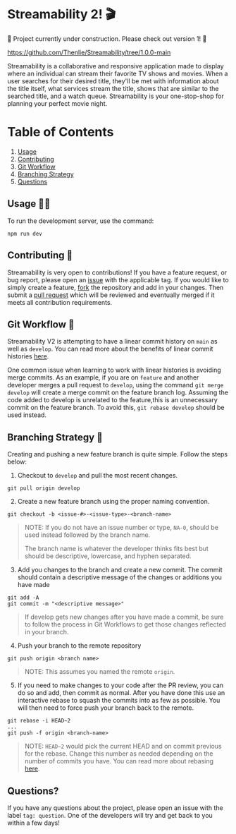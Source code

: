 # Streamability 2! 🎬

🚧 Project currently under construction. Please check out version 1! 🚧

https://github.com/Thenlie/Streamability/tree/1.0.0-main

Streamability is a collaborative and responsive application made to display where an individual can stream their favorite TV shows and movies. When a user searches for their desired title, they'll be met with information about the title itself, what services stream the title, shows that are similar to the searched title, and a watch queue. Streamability is your one-stop-shop for planning your perfect movie night.

# Table of Contents

1. [Usage](#usage-🧑‍💻)
2. [Contributing](#contributing-👥)
3. [Git Workflow](#git-workflow-🧬)
4. [Branching Strategy](#branching-strategy-🌲)
5. [Questions](#questions)

## Usage 🧑‍💻

To run the development server, use the command:
```
npm run dev
```

## Contributing 👥

Streamability is very open to contributions! If you have a feature request, or bug report, please open an [issue](https://github.com/Thenlie/Streamability/issues) with the applicable tag. If you would like to simply create a feature, [fork](https://docs.github.com/en/pull-requests/collaborating-with-pull-requests/working-with-forks/about-forks) the repository and add in your changes. Then submit a [pull request](https://docs.github.com/en/pull-requests/collaborating-with-pull-requests/proposing-changes-to-your-work-with-pull-requests/about-pull-requests) which will be reviewed and eventually merged if it meets all contribution requirements. 

## Git Workflow 🧬

Streamability V2 is attempting to have a linear commit history on `main` as well as `develop`. You can read more about the benefits of linear commit histories [here](https://www.bitsnbites.eu/a-tidy-linear-git-history/#:~:text=A%20linear%20history%20is%20simply,branches%20with%20independent%20commit%20histories.). 

One common issue when learning to work with linear histories is avoiding merge commits. As an example, if you are on `feature` and another developer merges a pull request to `develop`, using the command `git merge develop` will create a merge commit on the feature branch log. Assuming the code added to develop is unrelated to the feature,this is an unnecessary commit on the feature branch. To avoid this, `git rebase develop` should be used instead.

## Branching Strategy 🌲

Creating and pushing a new feature branch is quite simple. Follow the steps below:

1. Checkout to `develop` and pull the most recent changes.
```
git pull origin develop
```

2. Create a new feature branch using the proper naming convention.
```
git checkout -b <issue-#>-<issue-type>-<branch-name>
```
> NOTE: If you do not have an issue number or type, `NA-0`, should be used instead followed by the branch name.
> 
> The branch name is whatever the developer thinks fits best but should be descriptive, lowercase, and hyphen separated. 

3. Add you changes to the branch and create a new commit. The commit should contain a descriptive message of the changes or additions you have made
```
git add -A
git commit -m "<descriptive message>"
```
> If develop gets new changes after you have made a commit, be sure to follow the process in Git Workflows to get those changes reflected in your branch.

4. Push your branch to the remote repository
```
git push origin <branch name>
```
> NOTE: This assumes you named the remote `origin`.

5. If you need to make changes to your code after the PR review, you can do so and add, then commit as normal. After you have done this use an interactive rebase to squash the commits into as few as possible. You will then need to force push your branch back to the remote.
```
git rebase -i HEAD~2
...
git push -f origin <branch-name>
```
> NOTE: `HEAD~2` would pick the current HEAD and on commit previous for the rebase. Change this number as needed depending on the number of commits you have. You can read more about rebasing [here](https://www.atlassian.com/git/tutorials/rewriting-history/git-rebase).

## Questions?

If you have any questions about the project, please open an issue with the label `tag: question`. One of the developers will try and get back to you within a few days!